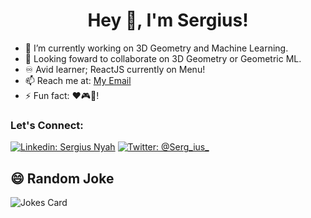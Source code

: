 <h1 align="center"> Hey 👋, I'm Sergius!  </h1>

- 🔭 I’m currently working on 3D Geometry and Machine Learning. 
- 👯 Looking foward to collaborate on 3D Geometry or Geometric ML.
- ♾️ Avid learner; ReactJS currently on Menu!
- 📫 Reach me at: [My Email](mailto:sergiusnyah@gmail.com)
- ⚡ Fun fact: ❤️🎮🎹! 

### Let's Connect:
[![Linkedin: Sergius Nyah](https://img.shields.io/badge/-Sergius%20Nyah-blue?style=flat-square&logo=Linkedin&logoColor=white&link=https://www.linkedin.com/in/sergius-nyah/)](https://www.linkedin.com/in/sergius-nyah/)
[![Twitter: @Serg_ius_](https://img.shields.io/twitter/follow/Serg_ius_?style=social)](https://twitter.com/@Serg_ius_)

## 😄 Random Joke
![Jokes Card](https://readme-jokes.vercel.app/api?theme=tokyonight&hideBorder=true)




